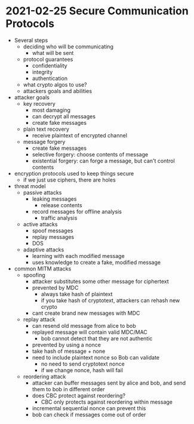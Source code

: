 # 2021-02-25 Secure Communication Protocols

* Several steps
  * deciding who will be communicating
    * what will be sent
  * protocol guarantees
    * confidentiality
    * integrity
    * authentication
  * what crypto algos to use?
  * attackers goals and abilities
* attacker goals
  * key recovery
    * most damaging
    * can decrypt all messages
    * create fake messages
  * plain text recovery
    * receive plaintext of encrypted channel
  * message forgery
    * create fake messages
    * selective forgery: choose contents of message
    * existential forgery: can forge a message, but can't control contents
* encryption protocols used to keep things secure
  * if we just use ciphers, there are holes
* threat model
  * passive attacks
    * leaking messages
      * release contents
    * record messages for offline analysis
      * traffic analysis
  * active attacks
    * spoof messages
    * replay messages
    * DOS
  * adaptive attacks
    * learning with each modified message
    * uses knowledge to create a fake, modified message
* common MITM attacks
  * spoofing
    * attacker substitutes some other message for ciphertext
    * prevented by MDC
      * always take hash of plaintext
      * if you take hash of cryptotext, attackers can rehash new crypto
    * cant create brand new messages with MDC
  * replay attack
    * can resend old message from alice to bob
    * replayed message will contain valid MDC/MAC
      * bob cannot detect that they are not authentic
    * prevented by using a nonce
    * take hash of message + none
    * need to include plaintext nonce so Bob can validate
      * no need to send cryptotext nonce
      * if we change nonce, hash will fail
  * reordering attack
    * attacker can buffer messages sent by alice and bob, and send them to bob in different order
    * does CBC protect against reordering?
      * CBC only protects against reordering within message
    * incremental sequential nonce can prevent this
    * bob can check if messages come out of order
